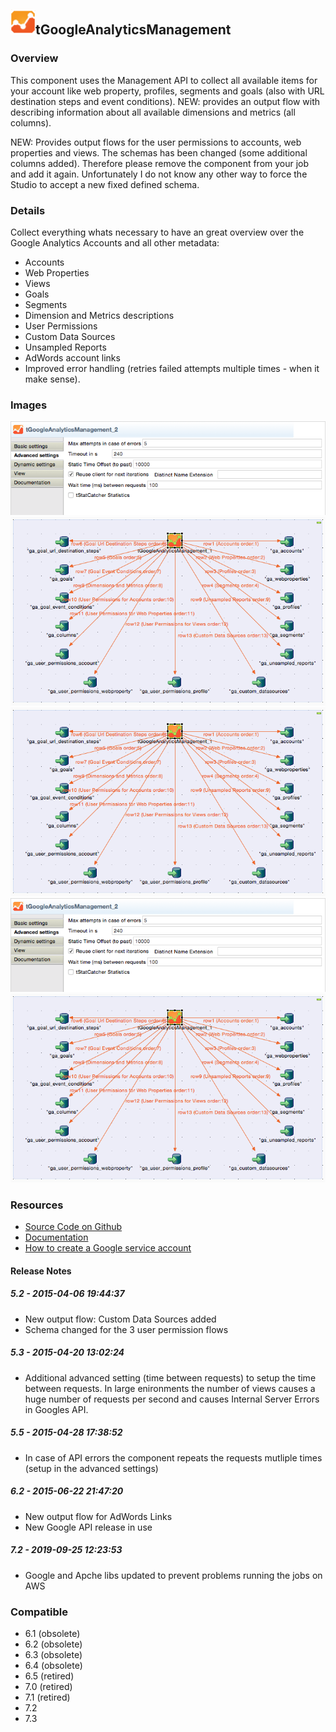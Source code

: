 ## <img src='./logo.jpg' width='40' height='40'>tGoogleAnalyticsManagement

### Overview
This component uses the Management API to collect all available items for your account like web property, profiles, segments and goals (also with URL destination steps and event conditions).
NEW: provides an output flow with describing information about all available dimensions and metrics (all columns).

NEW: Provides output flows for the user permissions to accounts, web properties and views.
The schemas has been changed (some additional columns added). 
Therefore please remove the component from your job and add it again. Unfortunately I do not know any other way to force the Studio to accept a new fixed defined schema.
### Details
Collect everything whats necessary to have an great overview over the Google Analytics Accounts and all other metadata:
* Accounts
* Web Properties
* Views
* Goals
* Segments
* Dimension and Metrics descriptions
* User Permissions
* Custom Data Sources
* Unsampled Reports
* AdWords account links
* Improved error handling (retries failed attempts multiple times - when it make sense).
### Images
<a href='./screenshots/v_7.2__9.jpg'><img src='./screenshots/v_7.2__9.jpg' ></a>
<a href='./screenshots/v_7.2__10.jpg'><img src='./screenshots/v_7.2__10.jpg' ></a>
<a href='./screenshots/v_6.2__8.jpg'><img src='./screenshots/v_6.2__8.jpg' ></a>
<a href='./screenshots/v_6.2__7.jpg'><img src='./screenshots/v_6.2__7.jpg' ></a>
<a href='./screenshots/v_5.5__6.jpg'><img src='./screenshots/v_5.5__6.jpg' ></a>


### Resources
 * <a href=https://github.com/jlolling/talendcomp_tGoogleAnalyticsManagement>Source Code on Github</a>
 * <a href=http://jan-lolling.de/talend/components/help/tGoogleAnalyticsManagement.pdf>Documentation</a>
 * <a href=http://jan-lolling.de/talend/howtos/google_service_account/create-a-google-service-account.html>How to create a Google service account</a>

#### Release Notes

##### 5.2 - 2015-04-06 19:44:37
* New output flow: Custom Data Sources added
* Schema changed for the 3 user permission flows
##### 5.3 - 2015-04-20 13:02:24
* Additional advanced setting (time between requests) to setup the time between requests. 
In large enironments the number of views causes a huge number of requests per second and causes Internal Server Errors in Googles API.
##### 5.5 - 2015-04-28 17:38:52
* In case of API errors the component repeats the requests mutliple times (setup in the advanced settings)
##### 6.2 - 2015-06-22 21:47:20
* New output flow for AdWords Links
* New Google API release in use
##### 7.2 - 2019-09-25 12:23:53
* Google and Apche libs updated to prevent problems running the jobs on AWS 
### Compatible
 -  6.1 (obsolete)
 -   6.2 (obsolete)
 -   6.3 (obsolete)
 -   6.4 (obsolete)
 -  6.5 (retired)
 -  7.0 (retired)
 -  7.1 (retired)
 - 7.2
 - 7.3